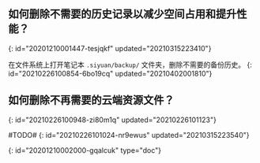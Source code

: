 ## 如何删除不需要的历史记录以减少空间占用和提升性能？
{: id="20201210001447-tesjqkf" updated="20210315223410"}

在文件系统上打开笔记本 `.siyuan/backup/` 文件夹，删除不需要的备份历史。
{: id="20210226100854-6bo19cq" updated="20210402001810"}

## 如何删除不再需要的云端资源文件？
{: id="20210226100948-zi80m1q" updated="20210226101123"}

#TODO#
{: id="20210226101024-nr9ewus" updated="20210315223540"}


{: id="20201210002000-gqalcuk" type="doc"}
